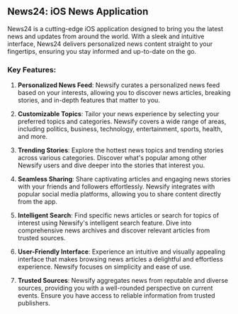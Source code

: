 
## News24: iOS News Application

News24 is a cutting-edge iOS application designed to bring you the latest news and updates from around the world. With a sleek and intuitive interface, News24 delivers personalized news content straight to your fingertips, ensuring you stay informed and up-to-date on the go.

### Key Features:
1. **Personalized News Feed**: Newsify curates a personalized news feed based on your interests, allowing you to discover news articles, breaking stories, and in-depth features that matter to you.

2. **Customizable Topics**: Tailor your news experience by selecting your preferred topics and categories. Newsify covers a wide range of areas, including politics, business, technology, entertainment, sports, health, and more.

3. **Trending Stories**: Explore the hottest news topics and trending stories across various categories. Discover what's popular among other Newsify users and dive deeper into the stories that interest you.

4. **Seamless Sharing**: Share captivating articles and engaging news stories with your friends and followers effortlessly. Newsify integrates with popular social media platforms, allowing you to share content directly from the app.

5. **Intelligent Search**: Find specific news articles or search for topics of interest using Newsify's intelligent search feature. Dive into comprehensive news archives and discover relevant articles from trusted sources.

6. **User-Friendly Interface**: Experience an intuitive and visually appealing interface that makes browsing news articles a delightful and effortless experience. Newsify focuses on simplicity and ease of use.

7. **Trusted Sources**: Newsify aggregates news from reputable and diverse sources, providing you with a well-rounded perspective on current events. Ensure you have access to reliable information from trusted publishers.





